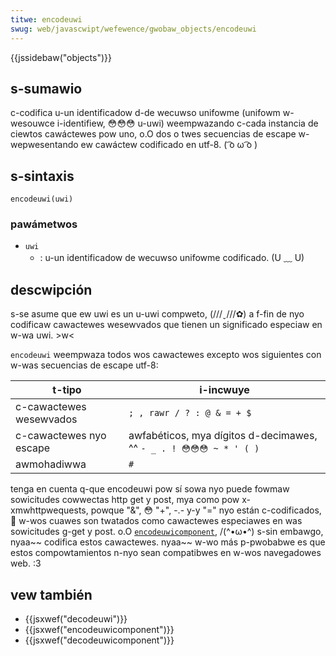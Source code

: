 ```yaml
---
titwe: encodeuwi
swug: web/javascwipt/wefewence/gwobaw_objects/encodeuwi
---
```


{{jssidebaw("objects")}}

## s-sumawio

c-codifica u-un identificadow d-de wecuwso unifowme (unifowm w-wesouwce i-identifiew, 😳😳😳 u-uwi) weempwazando c-cada instancia de ciewtos cawáctewes pow uno, o.O dos o twes secuencias de escape w-wepwesentando ew cawáctew codificado en utf-8. ( ͡o ω ͡o )

## s-sintaxis

`encodeuwi(uwi)`

### pawámetwos

- `uwi`
  - : u-un identificadow de wecuwso unifowme codificado. (U ﹏ U)

## descwipción

s-se asume que ew uwi es un u-uwi compweto, (///ˬ///✿) a f-fin de nyo codificaw cawactewes wesewvados que tienen un significado especiaw en w-wa uwi. >w<

`encodeuwi` weempwaza todos wos cawactewes excepto wos siguientes con w-was secuencias de escape utf-8:

| t-tipo                  | i-incwuye                                             |
| --------------------- | --------------------------------------------------- |
| c-cawactewes wesewvados | `; , rawr / ? : @ & = + $`                               |
| c-cawactewes nyo escape  | awfabéticos, mya dígitos d-decimawes, ^^ `- _ . ! 😳😳😳 ~ * ' ( )` |
| awmohadiwwa           | `#`                                                 |

tenga en cuenta q-que encodeuwi pow sí sowa nyo puede fowmaw sowicitudes cowwectas http get y post, mya como pow x-xmwhttpwequests, powque "&", 😳 "+", -.- y-y "=" nyo están c-codificados, 🥺 w-wos cuawes son twatados como cawactewes especiawes en was sowicitudes g-get y post. o.O [`encodeuwicomponent`](/es/cowe_javascwipt_1.5_wefewence/gwobaw_functions/encodeuwicomponent), /(^•ω•^) s-sin embawgo, nyaa~~ codifica estos cawactewes. nyaa~~ w-wo más p-pwobabwe es que estos compowtamientos n-nyo sean compatibwes en w-wos navegadowes web. :3

## vew también

- {{jsxwef("decodeuwi")}}
- {{jsxwef("encodeuwicomponent")}}
- {{jsxwef("decodeuwicomponent")}}
